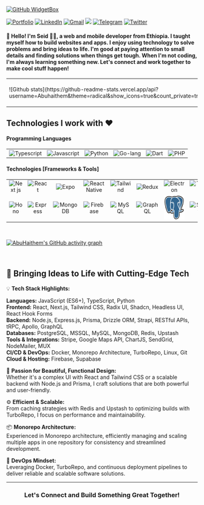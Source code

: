 [![GitHub WidgetBox](https://github-widgetbox.vercel.app/api/profile?username=Abuhaithem&data=followers,repositories,stars,commits&theme=viridescent)](https://github.com/Abuhaithem)

<div align="left" width="100%" height="100%">

[![Portfolio](https://img.shields.io/badge/Portfolio-%23000000.svg?style=for-the-badge&logo=About.me&logoColor=white)](http://seid-muhammed.vercel.app)
[![LinkedIn](https://img.shields.io/badge/linkedin-%230077B5.svg?style=for-the-badge&logo=linkedin&logoColor=white)](https://www.linkedin.com/in/seid-muhammed/)
[![Gmail](https://img.shields.io/badge/%20-Send%20Mail-black?color=14171A&labelColor=ef5350&logo=gmail&logoColor=ffffff&style=for-the-badge)](mailto:AbuhaithemAlthry@gmail.com)
![](https://komarev.com/ghpvc/?username=Abuhaithem&color=brightgreen&style=for-the-badge)
[![Telegram](https://img.shields.io/badge/Telegram-%231877F2.svg?style=for-the-badge&logo=Telegram&logoColor=white)](https://t.me/AbuHaithem)
[![Twitter](https://img.shields.io/badge/Twitter-%231DA1F2.svg?style=for-the-badge&logo=Twitter&logoColor=white)](https://twitter.com/Abu_Haithem_)

</div>

<h4>👋 Hello! I'm Seid 💇‍♂️, a web and mobile developer from Ethiopia. I taught myself how to build websites and apps. I enjoy using technology to solve problems and bring ideas to life. I'm good at paying attention to small details and finding solutions when things get tough. When I'm not coding, I'm always learning something new. Let's connect and work together to make cool stuff happen!</h4>

 <table align="center" width="100%" height="100%" >
   <tr>
     <td> ![Github stats](https://github-readme-stats.vercel.app/api?username=Abuhaithem&theme=radical&show_icons=true&count_private=true&hide=issues) </td>
     <td> [![Top Langs](https://github-readme-stats.vercel.app/api/top-langs/?username=Abuhaithem&theme=radical&layout=compact)](https://github.com/yeabnoah) </td>
   </tr>
  </table>
<h2>Technologies I work with ❤️</h2>

<h4>Programming Languages</h4>
 
<table width="100%" height="100%">
  <tr>
    <td align="center">
      <img alt="Typescript" height=64px src="https://cdn.worldvectorlogo.com/logos/typescript.svg">
    </td>
    <td align="center">
      <img alt="Javascript" height=64px src="https://cdn.worldvectorlogo.com/logos/logo-javascript.svg">
    </td>
    <td align="center">
      <img alt="Python" height=64px src="https://cdn.worldvectorlogo.com/logos/python-5.svg">
    </td>
    <td align="center">
      <img alt="Go-lang" height=64px src="https://cdn.worldvectorlogo.com/logos/golang-1.svg">
    </td>
    <td align="center">
      <img alt="Dart" height=64px src="https://cdn.worldvectorlogo.com/logos/dart.svg">
    </td>
    <td align="center">
      <img alt="PHP" height=64px src="https://cdn.worldvectorlogo.com/logos/php-1.svg">
    </td>
  </tr>
</table>

<h4>Technologies [Frameworks & Tools]</h4>

<table>
   <tr>
     <td align="center">
       <img alt="Next js" height=64px src="https://www.datocms-assets.com/75941/1657707878-nextjs_logo.png">
     </td>
     <td align="center">
      <img alt="React" height=64px src="https://cdn.worldvectorlogo.com/logos/react-2.svg">
    </td>
    <td align="center">
      <img alt="Expo" height=64px src="https://cdn.worldvectorlogo.com/logos/expo-1.svg">
    </td>
    <td align="center">
      <img alt="React Native" height=64px src="https://cdn.worldvectorlogo.com/logos/react-native-1.svg">
    </td>
    <td align="center">
      <img alt="Tailwind" height=64px src="https://cdn.worldvectorlogo.com/logos/tailwindcss.svg">
    </td>
    <td align="center">
      <img alt="Redux" height=64px src="https://cdn.worldvectorlogo.com/logos/redux.svg">
    </td>
    <td align="center">
      <img alt="Electron" height=64px src="https://cdn.worldvectorlogo.com/logos/electron-1.svg">
    </td>
    <td align="center">
      <img alt="Telegraf" height=64px src="https://telegraf.js.org/media/logo.svg">
    </td>
    <td align="center">
      <img alt="Django" height=64px src="https://cdn.worldvectorlogo.com/logos/django.svg">
    </td>
    <td align="center">
      <img alt="Shadcn" height=64px src="https://pbs.twimg.com/media/FxoIFVgagAE-gqB?format=png&name=4096x4096">
    </td>
   </tr>
   <tr>
     <td align="center">
      <img alt="Hono" height=64px src="https://seeklogo.com/images/H/hono-logo-85A5D1206D-seeklogo.com.png">
    </td>
    <td align="center">
      <img alt="Express" height=64px src="https://adware-technologies.s3.amazonaws.com/uploads/technology/thumbnail/20/express-js.png">
    </td>
    <td align="center">
      <img alt="MongoDB" height=64px src="https://cdn.worldvectorlogo.com/logos/mongodb-icon-1.svg">
    </td>
    <td align="center">
      <img alt="Firebase" height=64px src="https://cdn.worldvectorlogo.com/logos/firebase-1.svg">
    </td>
    <td align="center">
      <img alt="MySQL" height=64px src="https://brandslogos.com/wp-content/uploads/thumbs/mysql-logo-vector-1.svg">
    </td>
    <td align="center">
      <img alt="GraphQL" height=64px src="https://cdn.worldvectorlogo.com/logos/graphql-logo-2.svg">
    </td>
    <td align="center">
      <img alt="PostgreSQL" height=64px src="https://github.com/devicons/devicon/blob/master/icons/postgresql/postgresql-original.svg">
    </td>
    <td align="center">
      <img alt="Socket.io" height=64px src="https://cdn.worldvectorlogo.com/logos/socket-io.svg">
    </td>
    <td align="center">
      <img alt="ChatGPT" height=64px src="https://cdn.worldvectorlogo.com/logos/chatgpt-4.svg">
    </td>
   </tr>
</table>

<br>

[![AbuHaithem's GitHub activity graph](https://github-readme-activity-graph.vercel.app/graph?username=Abuhaithem&theme=github-compact)](https://github.com/Abuhaithem/github-readme-activity-graph)

<br>

## 🎯 Bringing Ideas to Life with Cutting-Edge Tech

💡 **Tech Stack Highlights:**

**Languages:** JavaScript (ES6+), TypeScript, Python  
**Frontend:** React, Next.js, Tailwind CSS, Radix UI, Shadcn, Headless UI, React Hook Forms  
**Backend:** Node.js, Express.js, Prisma, Drizzle ORM, Strapi, RESTful APIs, tRPC, Apollo, GraphQL  
**Databases:** PostgreSQL, MSSQL, MySQL, MongoDB, Redis, Upstash  
**Tools & Integrations:** Stripe, Google Maps API, ChartJS, SendGrid, NodeMailer, MUX  
**CI/CD & DevOps:** Docker, Monorepo Architecture, TurboRepo, Linux, Git  
**Cloud & Hosting:** Firebase, Supabase

🎨 **Passion for Beautiful, Functional Design:**  
Whether it's a complex UI with React and Tailwind CSS or a scalable backend with Node.js and Prisma, I craft solutions that are both powerful and user-friendly.

⚙️ **Efficient & Scalable:**  
From caching strategies with Redis and Upstash to optimizing builds with TurboRepo, I focus on performance and maintainability.

📦 **Monorepo Architecture:**  
Experienced in Monorepo architecture, efficiently managing and scaling multiple apps in one repository for consistency and streamlined development.

🚀 **DevOps Mindset:**  
Leveraging Docker, TurboRepo, and continuous deployment pipelines to deliver reliable and scalable software solutions.

---
<h3 align="center">Let's Connect and Build Something Great Together!</h3>
